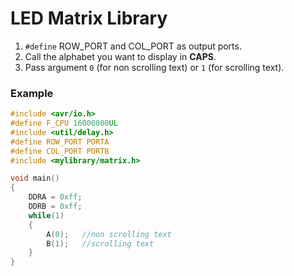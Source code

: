 # LED Matrix Library

1. `#define` ROW_PORT and COL_PORT as output ports.
2. Call the alphabet you want to display in **CAPS**.
3. Pass argument `0` (for non scrolling text) or `1` (for scrolling text).  
### Example
```c
#include <avr/io.h>
#define F_CPU 16000000UL
#include <util/delay.h>
#define ROW_PORT PORTA
#define COL_PORT PORTB 
#include <mylibrary/matrix.h>

void main()
{
	DDRA = 0xff;
	DDRB = 0xff;
	while(1)
	{
		A(0);	//non scrolling text
		B(1);	//scrolling text
	}
}
```
